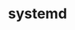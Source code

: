 ---
title: "systemd"
layout: cache
categories: [package, develop]
meta: {"versions": ["256.7"], "compilers": ["gcc@=11.4.0"], "oss": ["ubuntu22.04"], "platforms": ["linux"], "targets": ["x86_64_v3"], "stacks": ["e4s", "root"], "num_specs": 5, "num_specs_by_stack": {"e4s": 5, "root": 5}}
spec_details: [{"hash": "ptxag7ajfotct3sblo3ljxxkmfhfmkj7", "compiler": "gcc@=11.4.0", "versions": ["256.7"], "os": "ubuntu22.04", "platform": "linux", "target": "x86_64_v3", "variants": ["build_system=meson", "buildtype=release", "default_library=shared", "~strip"], "stacks": ["e4s", "root"], "size": "-", "tarball": "https://binaries.spack.io/develop/build_cache/linux-ubuntu22.04-x86_64_v3/gcc-11.4.0/systemd-256.7/linux-ubuntu22.04-x86_64_v3-gcc-11.4.0-systemd-256.7-ptxag7ajfotct3sblo3ljxxkmfhfmkj7.spack"}, {"hash": "z23cp2pkhmgyuqmwzrbn27er2ag6jyel", "compiler": "gcc@=11.4.0", "versions": ["256.7"], "os": "ubuntu22.04", "platform": "linux", "target": "x86_64_v3", "variants": ["build_system=meson", "buildtype=release", "default_library=shared", "~strip"], "stacks": ["e4s", "root"], "size": "-", "tarball": "https://binaries.spack.io/develop/build_cache/linux-ubuntu22.04-x86_64_v3/gcc-11.4.0/systemd-256.7/linux-ubuntu22.04-x86_64_v3-gcc-11.4.0-systemd-256.7-z23cp2pkhmgyuqmwzrbn27er2ag6jyel.spack"}, {"hash": "j43spfox3r2wdvxff6naa5zeh33zoacg", "compiler": "gcc@=11.4.0", "versions": ["256.7"], "os": "ubuntu22.04", "platform": "linux", "target": "x86_64_v3", "variants": ["build_system=meson", "buildtype=release", "default_library=shared", "~strip"], "stacks": ["e4s", "root"], "size": "-", "tarball": "https://binaries.spack.io/develop/build_cache/linux-ubuntu22.04-x86_64_v3/gcc-11.4.0/systemd-256.7/linux-ubuntu22.04-x86_64_v3-gcc-11.4.0-systemd-256.7-j43spfox3r2wdvxff6naa5zeh33zoacg.spack"}, {"hash": "53egh5it54dttpdis4z7tttryjgc4mgh", "compiler": "gcc@=11.4.0", "versions": ["256.7"], "os": "ubuntu22.04", "platform": "linux", "target": "x86_64_v3", "variants": ["build_system=meson", "buildtype=release", "default_library=shared", "~strip"], "stacks": ["e4s", "root"], "size": "-", "tarball": "https://binaries.spack.io/develop/build_cache/linux-ubuntu22.04-x86_64_v3/gcc-11.4.0/systemd-256.7/linux-ubuntu22.04-x86_64_v3-gcc-11.4.0-systemd-256.7-53egh5it54dttpdis4z7tttryjgc4mgh.spack"}, {"hash": "iblz5cgymasxocvsrj2ytgqcmkfq6a6k", "compiler": "gcc@=11.4.0", "versions": ["256.7"], "os": "ubuntu22.04", "platform": "linux", "target": "x86_64_v3", "variants": ["build_system=meson", "buildtype=release", "default_library=shared", "~strip"], "stacks": ["e4s", "root"], "size": "-", "tarball": "https://binaries.spack.io/develop/build_cache/linux-ubuntu22.04-x86_64_v3/gcc-11.4.0/systemd-256.7/linux-ubuntu22.04-x86_64_v3-gcc-11.4.0-systemd-256.7-iblz5cgymasxocvsrj2ytgqcmkfq6a6k.spack"}]
---